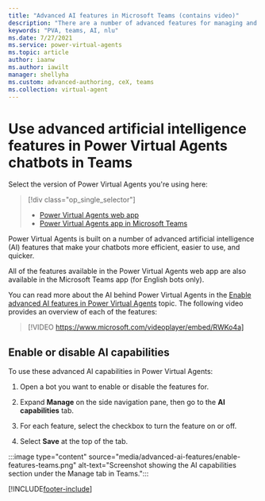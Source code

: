 ```yaml
---
title: "Advanced AI features in Microsoft Teams (contains video)"
description: "There are a number of advanced features for managing and utilizing AI within the Power Virtual Agents app in Microsoft Teams."
keywords: "PVA, teams, AI, nlu"
ms.date: 7/27/2021
ms.service: power-virtual-agents
ms.topic: article
author: iaanw
ms.author: iawilt
manager: shellyha
ms.custom: advanced-authoring, ceX, teams
ms.collection: virtual-agent
---
```


# Use advanced artificial intelligence features in Power Virtual Agents chatbots in Teams



Select the version of Power Virtual Agents you're using here:

> [!div class="op_single_selector"]
> - [Power Virtual Agents web app](../advanced-ai-features.md)
> - [Power Virtual Agents app in Microsoft Teams](advanced-ai-features-teams.md)


Power Virtual Agents is built on a number of advanced artificial intelligence (AI) features that make your chatbots more efficient, easier to use, and quicker.



All of the features available in the Power Virtual Agents web app are also available in the Microsoft Teams app (for English bots only).

You can read more about the AI behind Power Virtual Agents in the [Enable advanced AI features in Power Virtual Agents](../advanced-ai-features.md) topic. The following video provides an overview of each of the features:  

>  
> [!VIDEO https://www.microsoft.com/videoplayer/embed/RWKo4a]
>  


## Enable or disable AI capabilities

To use these advanced AI capabilities in Power Virtual Agents:

1.  Open a bot you want to enable or disable the features for.

2.  Expand **Manage** on the side navigation pane, then go to the **AI
    capabilities** tab.

3.  For each feature, select the checkbox to turn the feature on or off.

4.  Select **Save** at the top of the tab.

:::image type="content" source="media/advanced-ai-features/enable-features-teams.png" alt-text="Screenshot showing the AI capabilities section under the Manage tab in Teams.":::


[!INCLUDE[footer-include](../includes/footer-banner.md)]
